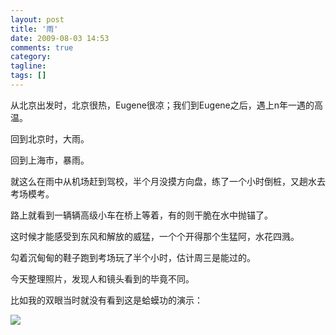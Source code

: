 ```yaml
---
layout: post
title: '雨'
date: 2009-08-03 14:53
comments: true
category:
tagline:
tags: []
---
```


从北京出发时，北京很热，Eugene很凉；我们到Eugene之后，遇上n年一遇的高温。

回到北京时，大雨。

回到上海市，暴雨。

就这么在雨中从机场赶到驾校，半个月没摸方向盘，练了一个小时倒桩，又趟水去考场模考。

路上就看到一辆辆高级小车在桥上等着，有的则干脆在水中抛锚了。

这时候才能感受到东风和解放的威猛，一个个开得那个生猛阿，水花四溅。

勾着沉甸甸的鞋子跑到考场玩了半个小时，估计周三是能过的。

今天整理照片，发现人和镜头看到的毕竟不同。

比如我的双眼当时就没有看到这是蛤蟆功的演示：

[![](https://lh6faa.bay.livefilestore.com/y1mj4kKJGzVU0npwSVoiZwqBYvb8ptFxblMvNagsEEfhqN3Llu-NmzsMj9k28F_NOFWX-rfRzN0e8i932GdtcACKMzjT90oNYZfPlzBXyUlt5vUm92I-iEAMAXMry6-Uqah8JMuUqsqUL-G-QeqL7aMig/DSC01419.jpg)](https://lh6faa.bay.livefilestore.com/y1mj4kKJGzVU0npwSVoiZwqBYvb8ptFxblMvNagsEEfhqN3Llu-NmzsMj9k28F_NOFWX-rfRzN0e8i932GdtcACKMzjT90oNYZfPlzBXyUlt5vUm92I-iEAMAXMry6-Uqah8JMuUqsqUL-G-QeqL7aMig/DSC01419.jpg)

